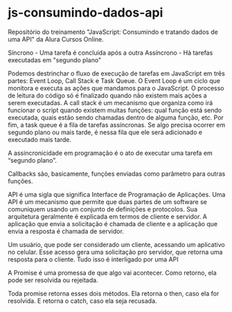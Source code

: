 # js-consumindo-dados-api
Repositório do treinamento "JavaScript: Consumindo e tratando dados de uma API" da Alura Cursos Online.

Síncrono - Uma tarefa é concluída após a outra
Assíncrono - Há tarefas executadas em "segundo plano"

Podemos destrinchar o fluxo de execução de tarefas em JavaScript em três partes: Event Loop, Call Stack e Task Queue. O Event Loop é um ciclo que monitora e executa as ações que mandamos para o JavaScript. O processo de leitura do código só é finalizado quando não existem mais ações a serem executadas. A call stack é um mecanismo que organiza como irá funcionar o script quando existem muitas funções: qual função está sendo executada, quais estão sendo chamadas dentro de alguma função, etc. Por fim, a task queue é a fila de tarefas assíncronas. Se algo precisa ocorrer em segundo plano ou mais tarde, é nessa fila que ele será adicionado e executado mais tarde.

A assincronicidade em programação é o ato de executar uma tarefa em “segundo plano”.

Callbacks são, basicamente, funções enviadas como parâmetro para outras funções.

API é uma sigla que significa Interface de Programação de Aplicações. Uma API é um mecanismo que permite que duas partes de um software se comuniquem usando um conjunto de definições e protocolos. Sua arquitetura geralmente é explicada em termos de cliente e servidor. A aplicação que envia a solicitação é chamada de cliente e a aplicação que envia a resposta é chamada de servidor.

Um usuário, que pode ser considerado um cliente, acessando um aplicativo no celular. Esse acesso gera uma solicitação pro servidor, que retorna uma resposta para o cliente. Tudo isso é interligado por uma API

A Promise é uma promessa de que algo vai acontecer. Como retorno, ela pode ser resolvida ou rejeitada.

Toda promise retorna esses dois métodos. Ela retorna o then, caso ela for resolvida. E retorna o catch, caso ela seja recusada.